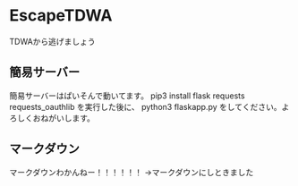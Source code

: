 # EscapeTDWA
TDWAから逃げましょう

## 簡易サーバー
簡易サーバーはぱいそんで動いてます。
pip3 install flask requests requests_oauthlib
を実行した後に、
python3 flaskapp.py
をしてください。よろしくおねがいします。

## マークダウン
マークダウンわかんねー！！！！！！
→マークダウンにしときました
